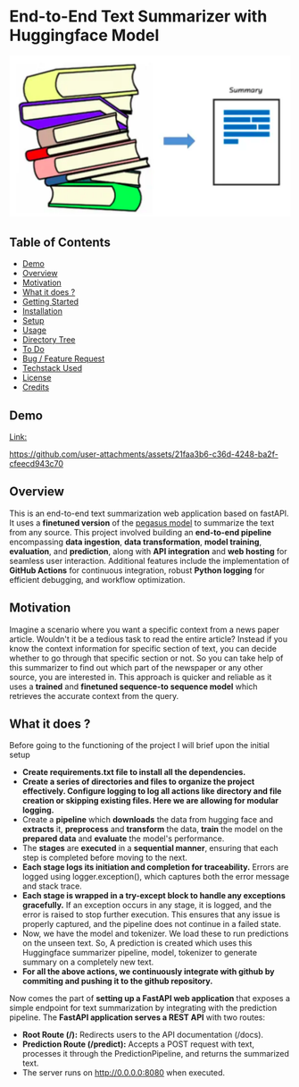 # End-to-End Text Summarizer with Huggingface Model
![](text_summarizer.png)

## Table of Contents
  * [Demo](#demo)
  * [Overview](#overview)
  * [Motivation](#motivation)
  * [What it does ?](#TechnicalAspect)
  * [Getting Started](#Getting_started)
  * [Installation](##installation)
  * [Setup](##setup)
  * [Usage](#usage)
  * [Directory Tree](#directory-tree)
  * [To Do](#to-do)
  * [Bug / Feature Request](#bug---feature-request)
  * [Techstack Used](#techstack-used)
  * [License](#license)
  * [Credits](#credits)

## Demo
[Link:](Project_Demo_Showcase.mp4)

https://github.com/user-attachments/assets/21faa3b6-c36d-4248-ba2f-cfeecd943c70


## Overview
This is an end-to-end text summarization web application based on fastAPI. It uses a **finetuned version** of the [pegasus model](https://huggingface.co/google/pegasus-cnn_dailymail) to summarize the text from any source. This project involved building an **end-to-end pipeline** encompassing **data ingestion**, **data transformation**, **model training**, **evaluation**, and **prediction**, along with **API integration** and **web hosting** for seamless user interaction. Additional features include the implementation of **GitHub Actions** for continuous integration, robust **Python logging** for efficient debugging, and workflow optimization.

## Motivation
Imagine a scenario where you want a specific context from a news paper article. Wouldn't it be a tedious task to read the entire article? Instead if you know the context information for specific section of text, you can decide whether to go through that specific section or not. So you can take help of this summarizer to find out which part of the newspaper or any other source, you are interested in. This approach is quicker and reliable as it uses a **trained** and **finetuned sequence-to sequence model** which retrieves the accurate context from the query.

## What it does ?
Before going to the functioning of the project I will brief upon the initial setup
* **Create requirements.txt file to install all the dependencies.**
* **Create a series of directories and files to organize the project effectively. Configure logging to log all actions like directory and file creation or skipping existing files. Here we are allowing for modular logging.**
* Create a **pipeline** which **downloads** the data from hugging face and **extracts** it, **preprocess** and **transform** the data, **train** the model on the **prepared data** and **evaluate** the model's performance.
* The **stages** are **executed** in a **sequential manner**, ensuring that each step is completed before moving to the next.
* **Each stage logs its initiation and completion for traceability.** Errors are logged using logger.exception(), which captures both the error message and stack trace.
* **Each stage is wrapped in a try-except block to handle any exceptions gracefully.** If an exception occurs in any stage, it is logged, and the error is raised to stop further execution. This ensures that any issue is properly captured, and the pipeline does not continue in a failed state.
* Now, we have the model and tokenizer. We load these to run predictions on the unseen text. So, A prediction is created which uses this Huggingface summarizer pipeline, model, tokenizer to generate summary on a completely new text.
* **For all the above actions, we continuously integrate  with github by commiting and pushing it to the github repository.**

Now comes the part of **setting up a FastAPI web application** that exposes a simple endpoint for text summarization by integrating with the prediction pipeline. 
The **FastAPI application serves a REST API** with two routes:
* **Root Route (/):** Redirects users to the API documentation (/docs).
* **Prediction Route (/predict):** Accepts a POST request with text, processes it through the PredictionPipeline, and returns the summarized text.
* The server runs on http://0.0.0.0:8080 when executed.










